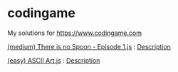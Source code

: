 # codingame
My solutions for https://www.codingame.com

[(medium) There is no Spoon - Episode 1.js]((medium)%20There%20is%20no%20Spoon%20-%20Episode%201.js) : [Description](https://www.codingame.com/training/medium/there-is-no-spoon-episode-1)

[(easy) ASCII Art.js]((easy)%ASCII%20Art.js) : [Description](https://www.codingame.com/training/easy/ascii-art)
